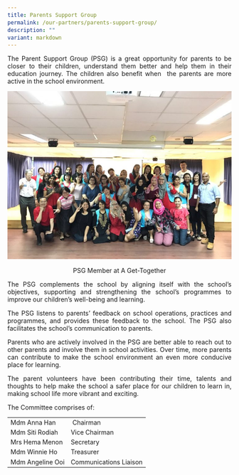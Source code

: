 ```yaml
---
title: Parents Support Group
permalink: /our-partners/parents-support-group/
description: ""
variant: markdown
---
```



<p align="justify">The Parent Support Group (PSG) is a great opportunity for parents to be closer to their children, understand them better and help them in their education journey. The children also benefit when&nbsp; the parents are more active in the school environment.</p>

![](/images/Our%20Partners/PSG_15-Feb-2017a-720x540.jpg)
<p align="center">PSG Member at A Get-Together</p>

<p align="justify">The PSG complements the school by aligning itself with the school’s objectives, supporting and strengthening the school’s programmes to improve our children’s well-being and learning.</p>
	
<p align="justify">The PSG listens to parents’ feedback on school operations, practices and programmes, and provides these feedback to the school. The PSG also facilitates the school’s communication to parents.</p>

<p align="justify">Parents who are actively involved in the PSG are better able to reach out to other parents and involve them in school activities. Over time, more parents can contribute to make the school environment an even more conducive place for learning.</p>

<p align="justify">The parent volunteers have been contributing their time, talents and thoughts to help make the school a safer place for our children to learn in, making school life more vibrant and exciting.</p>

The Committee comprises of:

<table style="width:100%">
  <tbody><tr>
    
  </tr>
  <tr>
    <td>Mdm Anna Han</td>
    <td>&nbsp;Chairman</td> 
  </tr>
  <tr>
    <td>Mdm Siti Rodiah</td>
    <td>Vice Chairman</td>
  </tr>
	<tr>
    <td>Mrs Hema Menon</td>
    <td>Secretary</td>
  </tr>
	<tr>
    <td>Mdm Winnie Ho</td>
    <td>Treasurer</td>
  </tr>
	<tr>
    <td>Mdm Angeline Ooi</td>
    <td>Communications Liaison</td>
  </tr>
</tbody></table>